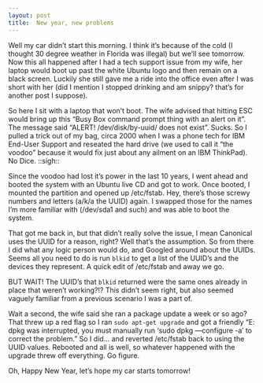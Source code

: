 ```yaml
---
layout: post
title:  New year, new problems
---
```


Well my car didn’t start this morning. I think it’s because of the cold (I thought 30 degree weather in Florida was illegal) but we’ll see tomorrow. Now this all happened after I had a tech support issue from my wife, her laptop would boot up past the white Ubuntu logo and then remain on a black screen. Luckily she still gave me a ride into the office even after I was short with her (did I mention I stopped drinking and am snippy? that’s for another post I suppose).

So here I sit with a laptop that won’t boot. The wife advised that hitting ESC would bring up this “Busy Box command prompt thing with an alert on it”. The message said “ALERT! /dev/disk/by-uuid/ does not exist”. Sucks. So I pulled a trick out of my bag, circa 2000 when I was a phone tech for IBM End-User Support and reseated the hard drive (we used to call it “the voodoo” because it would fix just about any ailment on an IBM ThinkPad). No Dice. ::sigh::

Since the voodoo had lost it’s power in the last 10 years, I went ahead and booted the system with an Ubuntu live CD and got to work. Once booted, I mounted the partition and opened up /etc/fstab. Hey, there’s those screwy numbers and letters (a/k/a the UUID) again. I swapped those for the names I’m more familiar with (/dev/sda1 and such) and was able to boot the system.

That got me back in, but that didn’t really solve the issue, I mean Canonical uses the UUID for a reason, right? Well that’s the assumption. So from there I did what any logic person would do, and Googled around about the UUIDs. Seems all you need to do is run `blkid` to get a list of the UUID’s and the devices they represent. A quick edit of /etc/fstab and away we go.

BUT WAIT! The UUID’s that `blkid` returned were the same ones already in place that weren’t working?!? This didn’t seem right, but also seemed vaguely familiar from a previous scenario I was a part of.

Wait a second, the wife said she ran a package update a week or so ago? That threw up a red flag so I ran `sudo apt-get upgrade` and got a friendly “E: dpkg was interrupted, you must manually run ‘sudo dpkg —configure -a’ to correct the problem.” So I did… and reverted /etc/fstab back to using the UUID values. Rebooted and all is well, so whatever happened with the upgrade threw off everything. Go figure.

Oh, Happy New Year, let’s hope my car starts tomorrow!
